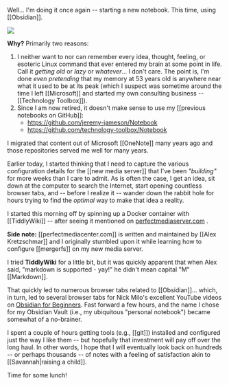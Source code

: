 Well... I'm doing it once again -- starting a new notebook. This time, using [[Obsidian]].

![](https://i.imgur.com/FlifHsY.png)

**Why?** Primarily two reasons:
1. I neither want to nor can remember every idea, thought, feeling, or esoteric Linux command that ever entered my brain at some point in life. Call it *getting old* or *lazy* or *whatever*... I don't care. The point is, I'm done *even pretending* that my memory at 53 years old is anywhere near what it used to be at its peak (which I suspect was sometime around the time I left [[Microsoft]] and started my own consulting business -- [[Technology Toolbox]]).
2. Since I am now retired, it doesn't make sense to use my [[previous notebooks on GitHub]]:
	- https://github.com/jeremy-jameson/Notebook
	- https://github.com/technology-toolbox/Notebook

I migrated that content out of Microsoft [[OneNote]] many years ago and those repositories served me well for many years.

Earlier today, I started thinking that I need to capture the various configuration details for the [[new media server]] that I've been *"building"* for more weeks than I care to admit. As is often the case, I get an idea, sit down at the computer to search the Internet, start opening countless browser tabs, and -- before I realize it -- wander down the rabbit hole for hours trying to find the *optimal* way to make that idea a reality.

I started this morning off by spinning up a Docker container with [[TiddlyWiki]] -- after seeing it mentioned on [perfectmediaserver.com](https://perfectmediaserver.com) .

**Side note:** [[perfectmediacenter.com]] is written and maintained by [[Alex Kretzschmar]] and I originally stumbled upon it while learning how to configure [[mergerfs]] on my new media server.

I tried **TiddlyWiki** for a little bit, but it was quickly apparent that when Alex said, "markdown is supported - yay!" he didn't mean capital "M" [[Markdown]].

That quickly led to numerous browser tabs related to [[Obsidian]]... which, in turn, led to several browser tabs for Nick Milo's excellent YouTube videos on [Obsidian for Beginners](https://www.youtube.com/playlist?list=PL3NaIVgSlAVLHty1-NuvPa9V0b0UwbzBd). Fast forward a few hours, and the name I chose for my Obsidian Vault (i.e., my ubiquitous "personal notebook") became somewhat of a no-brainer.

I spent a couple of hours getting tools (e.g., [[git]]) installed and configured just the way I like them -- but hopefully that investment will pay off over the long haul. In other words, I hope that I will eventually look back on hundreds -- or perhaps thousands -- of notes with a feeling of satisfaction akin to [[Savannah|raising a child]].

Time for some lunch!